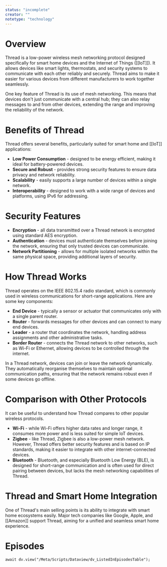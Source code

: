 ```yaml
---
status: "incomplete"
creator: ""
notetype: "technology"
---
```

# Overview
Thread is a low-power wireless mesh networking protocol designed specifically for smart home devices and the Internet of Things ([[IoT]]). It allows devices like smart lights, thermostats, and security systems to communicate with each other reliably and securely. Thread aims to make it easier for various devices from different manufacturers to work together seamlessly.

One key feature of Thread is its use of mesh networking. This means that devices don't just communicate with a central hub; they can also relay messages to and from other devices, extending the range and improving the reliability of the network.

# Benefits of Thread
Thread offers several benefits, particularly suited for smart home and [[IoT]] applications:

- **Low Power Consumption** - designed to be energy efficient, making it ideal for battery-powered devices.
- **Secure and Robust** - provides strong security features to ensure data privacy and network reliability.
- **Scalability** - easily supports a large number of devices within a single network.
- **Interoperability** - designed to work with a wide range of devices and platforms, using IPv6 for addressing.

# Security Features
- **Encryption** - all data transmitted over a Thread network is encrypted using standard AES encryption.
- **Authentication** - devices must authenticate themselves before joining the network, ensuring that only trusted devices can communicate.
- **Network Partitioning** - allows for multiple isolated networks within the same physical space, providing additional layers of security.

# How Thread Works
Thread operates on the IEEE 802.15.4 radio standard, which is commonly used in wireless communications for short-range applications. Here are some key components:

- **End Device** - typically a sensor or actuator that communicates only with a single parent router.
- **Router** - forwards messages for other devices and can connect to many end devices.
- **Leader** - a router that coordinates the network, handling address assignments and other administrative tasks.
- **Border Router** - connects the Thread network to other networks, such as Wi-Fi or Ethernet, allowing devices to be controlled through the internet.

In a Thread network, devices can join or leave the network dynamically. They automatically reorganise themselves to maintain optimal communication paths, ensuring that the network remains robust even if some devices go offline.

# Comparison with Other Protocols
It can be useful to understand how Thread compares to other popular wireless protocols.

- **Wi-Fi** - while Wi-Fi offers higher data rates and longer range, it consumes more power and is less suited for simple IoT devices.
- **Zigbee** - like Thread, Zigbee is also a low-power mesh network. However, Thread offers better security features and is based on IP standards, making it easier to integrate with other internet-connected devices.
- **Bluetooth** - Bluetooth, and especially Bluetooth Low Energy (BLE), is designed for short-range communication and is often used for direct pairing between devices, but lacks the mesh networking capabilities of Thread.

# Thread and Smart Home Integration
One of Thread's main selling points is its ability to integrate with smart home ecosystems easily. Major tech companies like Google, Apple, and [[Amazon]] support Thread, aiming for a unified and seamless smart home experience.

# Episodes
```dataviewjs
await dv.view("/Meta/Scripts/Dataview/dv_ListedInEpisodesTable");
```
